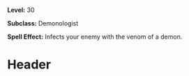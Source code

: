 <!-- TITLE: Spell Demon Poison -->
<!-- SUBTITLE:  -->

**Level:** 30

**Subclass:** Demonologist

**Spell Effect:** Infects your enemy with the venom of a demon.

# Header